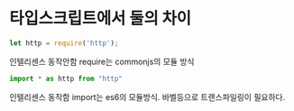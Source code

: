 # 타입스크립트에서 둘의 차이

```javascript
let http = require('http');
```

인텔리센스 동작안함
require는 commonjs의 모듈 방식

```typescript
import * as http from "http"
```

인텔리센스 동작함
import는 es6의 모듈방식. 바벨등으로 트랜스파일링이 필요하다.
